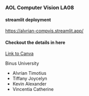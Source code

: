 ### AOL Computer Vision LA08
#### streamlit deployment
https://alvrian-compvis.streamlit.app/
#### Checkout the details in here
[Link to Canva](https://www.canva.com/design/DAGW5wF8mH0/YOoox5zqUsYZgjjTqZWfDQ/edit?utm_content=DAGW5wF8mH0&utm_campaign=designshare&utm_medium=link2&utm_source=sharebutton_) <br>

Binus University
- Alvrian Timotius
- Tiffany Joycelyn
- Kevin Alexander
- Vincentia Catherine
